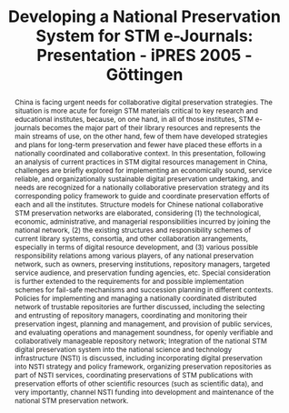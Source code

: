 ---
abstract: 'China is facing urgent needs for collaborative digital preservation strategies.
  The situation is more acute for foreign STM materials critical to key research and
  educational institutes, because, on one hand, in all of those institutes, STM e-journals
  becomes the major part of their library resources and represents the main streams
  of use, on the other hand, few of them have developed strategies and plans for long-term
  preservation and fewer have placed these efforts in a nationally coordinated and
  collaborative context.

  In this presentation, following an analysis of current practices in STM digital
  resources management in China, challenges are briefly explored for implementing
  an economically sound, service reliable, and organizationally sustainable digital
  preservation undertaking, and needs are recognized for a nationally collaborative
  preservation strategy and its corresponding policy framework to guide and coordinate
  preservation efforts of each and all the institutes.

  Structure models for Chinese national collaborative STM preservation networks are
  elaborated, considering (1) the technological, economic, administrative, and managerial
  responsibilities incurred by joining the national network, (2) the existing structures
  and responsibility schemes of current library systems, consortia, and other collaboration
  arrangements, especially in terms of digital resource development, and (3) various
  possible responsibility relations among various players, of any national preservation
  network, such as owners, preserving institutions, repository managers, targeted
  service audience, and preservation funding agencies, etc. Special consideration
  is further extended to the requirements for and possible implementation schemes
  for fail-safe mechanisms and succession planning in different contexts.

  Policies for implementing and managing a nationally coordinated distributed network
  of trustable repositories are further discussed, including the selecting and entrusting
  of repository managers, coordinating and monitoring their preservation ingest, planning
  and management, and provision of public services, and evaluating operations and
  management soundness, for openly verifiable and collaboratively manageable repository
  network; Integration of the national STM digital preservation system into the national
  science and technology infrastructure (NSTI) is discussed, including incorporating
  digital preservation into NSTI strategy and policy framework, organizing preservation
  repositories as part of NSTI services, coordinating preservations of STM publications
  with preservation efforts of other scientific resources (such as scientific data),
  and very importantly, channel NSTI funding into development and maintenance of the
  national STM preservation network.'
creators:
- Zhixiong, Zhang
- Ling, Wan
- Xiaolin, Zhang
date: null
document_url: https://services.phaidra.univie.ac.at/api/object/o:295032/download
grand_parent: iPRES
institutions: []
keywords:
- göttingen
landing_page_url: https://phaidra.univie.ac.at/o:295032
language: eng
layout: publication
license: CC BY-SA 3.0 AT
notes_url: null
parent: iPRES 2005
publication_type: paper
size: 134274
slides_url: null
source_name: iPRES
title: 'Developing a National Preservation System for STM e-Journals: Presentation
  - iPRES 2005 - Göttingen'
year: 2005
---